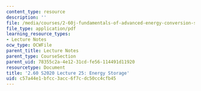 ```yaml
---
content_type: resource
description: ''
file: /media/courses/2-60j-fundamentals-of-advanced-energy-conversion-spring-2020/c57a44e1bfcc3acc6f7cdc50cc4cfb45_MIT2_60s20_lec25.pdf
file_type: application/pdf
learning_resource_types:
- Lecture Notes
ocw_type: OCWFile
parent_title: Lecture Notes
parent_type: CourseSection
parent_uid: 78355c2a-4e12-31cd-fe56-114491d11920
resourcetype: Document
title: '2.60 S2020 Lecture 25: Energy Storage'
uid: c57a44e1-bfcc-3acc-6f7c-dc50cc4cfb45
---
```

